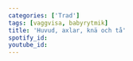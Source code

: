 ```yaml
---
categories: ['Trad']
tags: [vaggvisa, babyrytmik]
title: 'Huvud, axlar, knä och tå'
spotify_id: 
youtube_id: 
---
```



